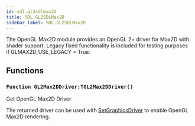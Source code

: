 ```yaml
---
id: sdl.gl2sdlmax2d
title: SDL.GL2SDLMax2D
sidebar_label: SDL.GL2SDLMax2D
---
```




The OpenGL Max2D module provides an OpenGL 2+ driver for Max2D with shader support.
Legacy fixed functionality is included for testing purposes if GLMAX2D_USE_LEGACY = True.


## Functions

### `Function GL2Max2DDriver:TGL2Max2DDriver()`

Get OpenGL Max2D Driver


The returned driver can be used with [SetGraphicsDriver](../../brl/brl.graphics/#function-setgraphicsdriver-driver-tgraphicsdriver-defaultflags-graphics-backbuffer) to enable OpenGL Max2D rendering.



